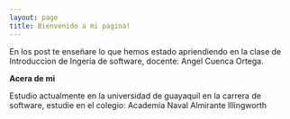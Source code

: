 ```yaml
---
layout: page
title: Bienvenido a mi pagina!
---
```


<hp>En los post te enseñare lo que hemos estado apriendiendo en la clase de Introduccion de Ingeria de software, docente: Angel Cuenca Ortega.<hp>
                                                                                                                                                  
<b>Acera de mi</b>

  <hp>Estudio actualmente en la universidad de guayaquil en la carrera de software, estudie en el colegio: Academia Naval Almirante Illingworth<hp>
